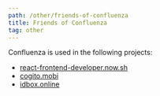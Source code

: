 ```yaml
---
path: /other/friends-of-confluenza
title: Friends of Confluenza
tag: other
---
```


Confluenza is used in the following projects:

- [react-frontend-developer.now.sh]
- [cogito.mobi]
- [idbox.online]


[react-frontend-developer.now.sh]: https://react-frontend-developer.now.sh
[cogito.mobi]: https://cogito.mobi
[idbox.online]: https://idbox.online

